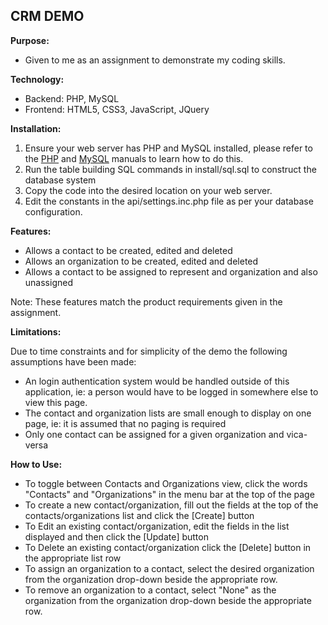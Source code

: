 ## CRM DEMO ##

**Purpose:**

* Given to me as an assignment to demonstrate my coding skills.  

**Technology:**

* Backend: PHP, MySQL
* Frontend: HTML5, CSS3, JavaScript, JQuery

**Installation:**

1. Ensure your web server has PHP and MySQL installed, please refer to the [PHP](http://php.net/manual/en/install.php) and [MySQL](http://dev.mysql.com/doc/refman/5.7/en/installing.html) manuals to learn how to do this.
2. Run the table building SQL commands in install/sql.sql to construct the database system
3. Copy the code into the desired location on your web server.
4. Edit the constants in the api/settings.inc.php file as per your database configuration.

**Features:**

* Allows a contact to be created, edited and deleted
* Allows an organization to be created, edited and deleted
* Allows a contact to be assigned to represent and organization and also unassigned

Note: These features match the product requirements given in the assignment.

**Limitations:**

Due to time constraints and for simplicity of the demo the following assumptions have been made:

* An login authentication system would be handled outside of this application, ie: a person would have to be logged in somewhere else to view this page.
* The contact and organization lists are small enough to display on one page, ie: it is assumed that no paging is required
* Only one contact can be assigned for a given organization and vica-versa

**How to Use:**

* To toggle between Contacts and Organizations view, click the words "Contacts" and "Organizations" in the menu bar at the top of the page
* To create a new contact/organization, fill out the fields at the top of the contacts/organizations list and click the [Create] button
* To Edit an existing contact/organization, edit the fields in the list displayed and then click the [Update] button
* To Delete an existing contact/organization click the [Delete] button in the appropriate list row
* To assign an organization to a contact, select the desired organization from the organization drop-down beside the appropriate row.
* To remove an organization to a contact, select "None" as the organization from the organization drop-down beside the appropriate row.




